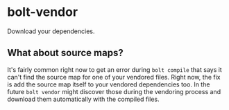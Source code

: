 # bolt-vendor

Download your dependencies.

## What about source maps?

It's fairly common right now to get an error during `bolt compile` that says it can't find the source map for one of your vendored files.
Right now, the fix is add the source map itself to your vendored dependencies too.
In the future `bolt vendor` might discover those during the vendoring process and download them automatically with the compiled files.
